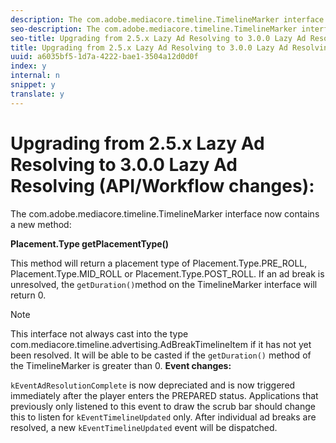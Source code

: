 ```yaml
---
description: The com.adobe.mediacore.timeline.TimelineMarker interface now contains a new method 
seo-description: The com.adobe.mediacore.timeline.TimelineMarker interface now contains a new method 
seo-title: Upgrading from 2.5.x Lazy Ad Resolving to 3.0.0 Lazy Ad Resolving (API/Workflow changes) 
title: Upgrading from 2.5.x Lazy Ad Resolving to 3.0.0 Lazy Ad Resolving (API/Workflow changes) 
uuid: a6035bf5-1d7a-4222-bae1-3504a12d0d0f
index: y
internal: n
snippet: y
translate: y
---
```


# Upgrading from 2.5.x Lazy Ad Resolving to 3.0.0 Lazy Ad Resolving (API/Workflow changes):

The com.adobe.mediacore.timeline.TimelineMarker interface now contains a new method:

**Placement.Type getPlacementType()** 

This method will return a placement type of Placement.Type.PRE_ROLL, Placement.Type.MID_ROLL or Placement.Type.POST_ROLL. If an ad break is unresolved, the `getDuration()`method on the TimelineMarker interface will return 0. 

>[!NOTE]
>
>This interface not always cast into the type com.mediacore.timeline.advertising.AdBreakTimelineItem if it has not yet been resolved. It will be able to be casted if the `getDuration()` method of the TimelineMarker is greater than 0. 
**Event changes:** 

`kEventAdResolutionComplete` is now depreciated and is now triggered immediately after the player enters the PREPARED status. Applications that previously only listened to this event to draw the scrub bar should change this to listen for `kEventTimelineUpdated` only. After individual ad breaks are resolved, a new `kEventTimelineUpdated` event will be dispatched. 
